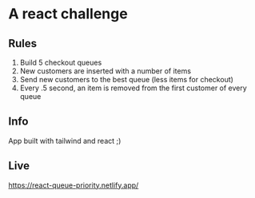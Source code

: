 # A react challenge

## Rules

1. Build 5 checkout queues
2. New customers are inserted with a number of items
3. Send new customers to the best queue (less items for checkout)
4. Every .5 second, an item is removed from the first customer of every queue


## Info

App built with tailwind and react ;)

## Live
https://react-queue-priority.netlify.app/
